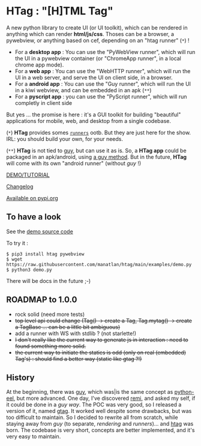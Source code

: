 # HTag : "[H]TML Tag"

A new python library to create UI (or UI toolkit), which can be rendered in anything which can render **html/js/css**.
Thoses can be a browser, a pywebview, or anything based on cef, depending on an "htag runner" (`*`) !

 * For a **desktop app** : You can use the "PyWebView runner", which will run the UI in a pywebview container (or "ChromeApp runner", in a local chrome app mode). 
 * For a **web app** : You can use the "WebHTTP runner", which will run the UI in a web server, and serve the UI on client side, in a browser. 
 * For a **android app** : You can use the "Guy runner", which will run the UI in a kiwi webview, and can be embedded in an apk (`**`)
 * For a **pyscript app** : you can use the "PyScript runner", which will run completly in client side

But yes … the promise is here : it's a GUI toolkit for building "beautiful" applications for mobile, web, and desktop from a single codebase.

(`*`) **HTag** provides somes [`runners`](htag/runners) ootb. But they are just here for the show. IRL: you should build your own, for your needs.

(`**`) **HTag** is not tied to [guy](https://github.com/manatlan/guy), but can use it as is. So, a **HTag app** could be packaged in an apk/android, using [a guy method](https://manatlan.github.io/guy/howto_build_apk_android/). But in the future, **HTag** will come with its own "android runner" (without *guy* !)


[DEMO/TUTORIAL](https://htag.glitch.me/)

[Changelog](changelog.md)

[Available on pypi.org](https://pypi.org/project/htag/)



## To have a look

See the [demo source code](https://github.com/manatlan/htag/blob/main/examples/demo.py)

To try it :

    $ pip3 install htag pywebview
    $ wget https://raw.githubusercontent.com/manatlan/htag/main/examples/demo.py
    $ python3 demo.py

There will be docs in the future ;-)

## ROADMAP to 1.0.0

 * rock solid (need more tests)
 * ~~top level api could change (Tag() -> create a Tag, Tag.mytag() -> create a TagBase ... can be a little bit ambiguous)~~
 * add a runner with WS with stdlib ? (not starlette!)
 * ~~I don't really like the current way to generate js in interaction : need to found something more solid.~~
 * ~~the current way to initiate the statics is odd (only on real (embedded) Tag's) : should find a better way (static like gtag ?!)~~


## History

At the beginning, there was [guy](https://github.com/manatlan/guy), which was|is the same concept as [python-eel](https://github.com/ChrisKnott/Eel), but more advanced.
One day, I've discovered [remi](https://github.com/rawpython/remi), and asked my self, if it could be done in a *guy way*. The POC was very good, so I released
a version of it, named [gtag](https://github.com/manatlan/gtag). It worked well despite some drawbacks, but was too difficult to maintain. So I decided to rewrite all
from scratch, while staying away from *guy* (to separate, *rendering* and *runners*)... and [htag](https://github.com/manatlan/htag) was born. The codebase is very short, concepts are better implemented, and it's very easy to maintain.


